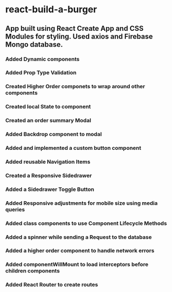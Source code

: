 # react-build-a-burger
## App built using React Create App and CSS Modules for styling. Used axios and Firebase Mongo database.
### Added Dynamic components
### Added Prop Type Validation
### Created Higher Order componets to wrap around other components
### Created local State to component
### Created an order summary Modal
### Added Backdrop component to modal
### Added and implemented a custom button component
### Added reusable Navigation Items
### Created a Responsive Sidedrawer
### Added a Sidedrawer Toggle Button
### Added Responsive adjustments for mobile size using media queries
### Added class components to use Component Lifecycle Methods
### Added a spinner while sending a Request to the database
### Added a higher order component to handle network errors
### Added componentWillMount to load interceptors before children components
### Added React Router to create routes

